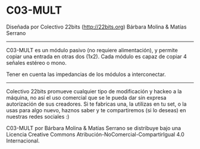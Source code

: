 
# C03-MULT
Diseñada por Colectivo 22bits (http://22bits.org)
Bárbara Molina & Matías Serrano
___________________________________

C03-MULT es un módulo pasivo (no requiere alimentación), y permite copiar una entrada en otras dos (1x2). Cada módulo es capaz de copiar 4 señales estéreo o mono. 

Tener en cuenta las impedancias de los módulos a interconectar. 
___________________________________
  
Colectivo 22bits promueve cualquier tipo de modificación y hackeo a la máquina, no así el uso comercial que se le pueda dar sin expresa autorización de sus creadores. Si te fabricas una, la utilizas en tu set, o la usas para algo nuevo, haznos saber y te compartiremos (si lo deseas) en nuestras redes sociales :)

C03-MULT por Bárbara Molina & Matías Serrano se distribuye bajo una Licencia Creative Commons Atribución-NoComercial-CompartirIgual 4.0 Internacional.
